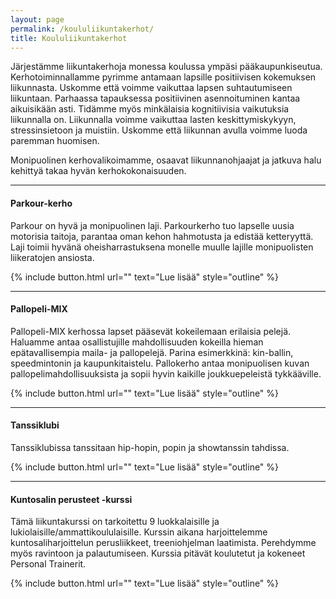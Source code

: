 ```yaml
---
layout: page
permalink: /koululiikuntakerhot/
title: Koululiikuntakerhot
---
```


Järjestämme liikuntakerhoja monessa koulussa ympäsi pääkaupunkiseutua. Kerhotoiminnallamme pyrimme antamaan lapsille 
positiivisen kokemuksen liikunnasta. Uskomme että voimme vaikuttaa lapsen suhtautumiseen liikuntaan. Parhaassa tapauksessa
positiivinen asennoituminen kantaa aikuisikään asti. Tidämme myös minkälaisia kognitiivisia vaikutuksia liikunnalla on. 
Liikunnalla voimme vaikuttaa lasten keskittymiskykyyn, stressinsietoon ja muistiin. Uskomme että liikunnan avulla voimme luoda
paremman huomisen. 

Monipuolinen kerhovalikoimamme, osaavat liikunnanohjaajat ja jatkuva halu kehittyä takaa hyvän kerhokokonaisuuden. 

---

#### Parkour-kerho

Parkour on hyvä ja monipuolinen laji. Parkourkerho tuo lapselle uusia motorisia taitoja, parantaa oman kehon hahmotusta ja
edistää ketteryyttä. Laji toimii hyvänä oheisharrastuksena monelle muulle lajille monipuolisten liikeratojen ansiosta.

<div>
{% include button.html url="" text="Lue lisää" style="outline" %}
</div>

---

#### Pallopeli-MIX 

Pallopeli-MIX kerhossa lapset pääsevät kokeilemaan erilaisia pelejä. Haluamme antaa osallistujille mahdollisuuden kokeilla hieman
epätavallisempia maila- ja pallopelejä. Parina esimerkkinä: kin-ballin, speedmintonin ja kaupunkitaistelu. Pallokerho antaa 
monipuolisen kuvan pallopelimahdollisuuksista ja sopii hyvin kaikille joukkuepeleistä tykkääville. 

<div>
{% include button.html url="" text="Lue lisää" style="outline" %}
</div>

---

#### Tanssiklubi

Tanssiklubissa tanssitaan hip-hopin, popin ja showtanssin tahdissa. 

<div>
{% include button.html url="" text="Lue lisää" style="outline" %}
</div>

---

#### Kuntosalin perusteet -kurssi

Tämä liikuntakurssi on tarkoitettu 9 luokkalaisille ja lukiolaisille/ammattikoululaisille. Kurssin aikana harjoittelemme kuntosaliharjoittelun
perusliikkeet, treeniohjelman laatimista. Perehdymme myös ravintoon ja palautumiseen. Kurssia pitävät koulutetut ja kokeneet Personal Trainerit.

<div>
{% include button.html url="" text="Lue lisää" style="outline" %}
</div>
